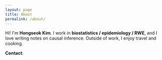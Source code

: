 ```yaml
---
layout: page
title: About
permalink: /about/
---
```


Hi! I'm **Hongseok Kim**. I work in **biostatistics / epidemiology / RWE**, and I love writing notes on causal inference.
Outside of work, I enjoy travel and cooking.

**Contact**: 
